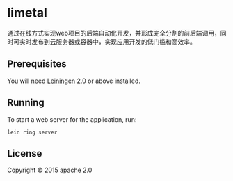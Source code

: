 # limetal

通过在线方式实现web项目的后端自动化开发，并形成完全分割的前后端调用，同时可实时发布到云服务器或容器中，实现应用开发的低门槛和高效率。

## Prerequisites

You will need [Leiningen][1] 2.0 or above installed.

[1]: https://github.com/technomancy/leiningen

## Running

To start a web server for the application, run:

    lein ring server

## License

Copyright © 2015 apache 2.0
